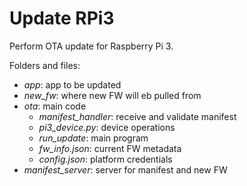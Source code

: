 # Update RPi3

Perform OTA update for Raspberry Pi 3.

Folders and files:
- *app*: app to be updated
- *new_fw*: where new FW will eb pulled from
- *ota*: main code
    - *manifest_handler*: receive and validate manifest
    - *pi3_device.py*: device operations
    - *run_update*: main program
    - *fw_info.json*: current FW metadata
    - *config.json*: platform credentials
- *manifest_server*: server for manifest and new FW
